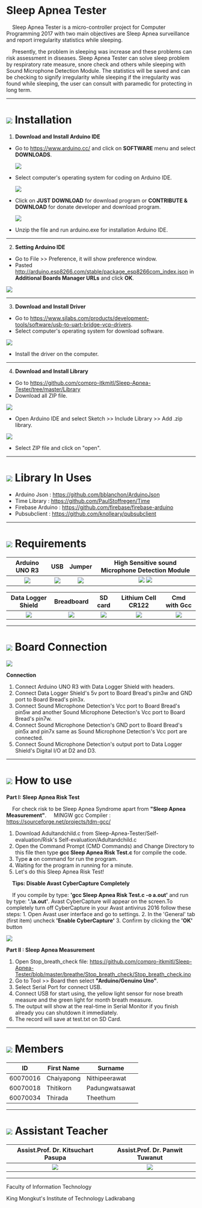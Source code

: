 # Sleep Apnea Tester
&nbsp;&nbsp;&nbsp;&nbsp;Sleep Apnea Tester is a micro-controller project for Computer Programming 2017 with two main objectives are Sleep Apnea surveillance and report irregularity statistics while sleeping.
  
&nbsp;&nbsp;&nbsp;&nbsp;Presently, the problem in sleeping was increase and these problems can risk assessment in diseases. Sleep Apnea Tester can solve sleep problem by respiratory rate measure, snore check and others while sleeping with Sound Microphone Detection Module. The statistics will be saved and can be checking to signify irregularity while sleeping if the irregularity was found while sleeping, the user can consult with paramedic for protecting in long term.

---

# ![](/Self-evaluation/img/how_to_icon.png) Installation
1. **Download and Install Arduino IDE**
  - Go to https://www.arduino.cc/ and click on **SOFTWARE** menu and select **DOWNLOADS**.
  
    ![](/Self-evaluation/img/step_1_1.png)
  
  - Select computer's operating system for coding on Arduino IDE.
  
    ![](/Self-evaluation/img/step_1_2.png)
    
  - Click on **JUST DOWNLOAD** for download program or **CONTRIBUTE & DOWNLOAD** for donate developer and download program.
  
    ![](/Self-evaluation/img/step_1_3.png)
    
  - Unzip the file and run arduino.exe for installation Arduino IDE.

---

2. **Setting Arduino IDE**
  - Go to File >> Preference, it will show preference window.
  - Pasted http://arduino.esp8266.com/stable/package_esp8266com_index.json in **Additional Boards Manager URLs** and click **OK**.
  
  ![](/Self-evaluation/img/step_2_1.png)

---
  
3. **Download and Install Driver**
  - Go to https://www.silabs.com/products/development-tools/software/usb-to-uart-bridge-vcp-drivers.
  - Select computer's operating system for download software.
  
  ![](/Self-evaluation/img/step_3_1.png)

  - Install the driver on the computer.

---

4. **Download and Install Library**
  - Go to https://github.com/compro-itkmitl/Sleep-Apnea-Tester/tree/master/Library
  - Download all ZIP file.
  
  ![](/Self-evaluation/img/step_4_1.png)
  
  - Open Arduino IDE and select Sketch >> Include Library >> Add .zip library.
  
  ![](/Self-evaluation/img/step_4_2.png)
  
  - Select ZIP file and click on "open".

---

# ![](/Self-evaluation/img/library.png) Library In Uses
  - Arduino Json : https://github.com/bblanchon/ArduinoJson
  - Time Library : https://github.com/PaulStoffregen/Time
  - Firebase Arduino : https://github.com/firebase/firebase-arduino
  - Pubsubclient : https://github.com/knolleary/pubsubclient
---

# ![](/Self-evaluation/img/requirement_icon.png) Requirements
Arduino UNO R3 | USB | Jumper | High Sensitive sound Microphone Detection Module
:-: | :-: | :-: | :-:
![](/Self-evaluation/img/arduino.png) | ![](/Self-evaluation/img/usb.png) | ![](/Self-evaluation/img/jumper.png) | ![](/Self-evaluation/img/sound_module.png) ![](/Self-evaluation/img/sound_module.png)

Data Logger Shield | Breadboard | SD card  | Lithium Cell CR122 | Cmd with Gcc
:-: | :-: | :-: | :-: | :-:
![](/Self-evaluation/img/data_shield.png) | ![](/Self-evaluation/img/bread_board.png) | ![](/Self-evaluation/img/sd_card.png) | ![](/Self-evaluation/img/cell.png) | ![](/Self-evaluation/img/gcc.png)

---

# ![](/Self-evaluation/img/board_icon.png) Board Connection

![](/Self-evaluation/img/Board.png)

**Connection**
  1. Connect Arduino UNO R3 with Data Logger Shield with headers.
  2. Connect Data Logger Shield's 5v port to Board Bread's pin3w and GND port to Board Bread's pin3x.
  3. Connect Sound Microphone Detection's Vcc port to Board Bread's pin5w and another Sound Microphone Detection's Vcc port to Board Bread's pin7w.
  4. Connect Sound Microphone Detection's GND port to Board Bread's pin5x and pin7x same as Sound Microphone Detection's Vcc port are connected.
  5. Connect Sound Microphone Detection's output port to Data Logger Shield's Digital I/O at D2 and D3.

---

# ![](/Self-evaluation/img/step_icon.png) How to use

**Part I: Sleep Apnea Risk Test**

&nbsp;&nbsp;&nbsp;&nbsp;For check risk to be Sleep Apnea Syndrome apart from **"Sleep Apnea Measurement"**.
&nbsp;&nbsp;&nbsp;&nbsp;MINGW gcc Compiler : https://sourceforge.net/projects/tdm-gcc/
1. Download Adultandchild.c from Sleep-Apnea-Tester/Self-evaluation/Risk's Self-evaluation/Adultandchild.c 
2. Open the Command Prompt (CMD Commands) and Change Directory to this file then type **gcc Sleep Apnea Risk Test.c** for compile the code. 
3. Type **a** on command for run the program.
4. Waiting for the program in running for a minute.
5. Let's do this Sleep Apnea Risk Test!

&nbsp;&nbsp;&nbsp;&nbsp;**Tips: Disable Avast CyberCapture Completely**

&nbsp;&nbsp;&nbsp;&nbsp;If you compile by type: **'gcc Sleep Apnea Risk Test.c -o a.out'** and run by type: **'.\a.out'**. Avast CyberCapture will appear on the screen.To completely turn off CyberCapture in your Avast antivirus 2016 follow these steps:
    1. Open Avast user interface and go to settings.
    2. In the 'General' tab (first item) uncheck **'Enable CyberCapture'**
    3. Confirm by clicking the **'OK'** button
    
![](/Self-evaluation/img/avast_setting.png)


**Part II : Sleep Apnea Measurement**
  1. Open Stop_breath_check file: https://github.com/compro-itkmitl/Sleep-Apnea-Tester/blob/master/breathe/Stop_breath_check/Stop_breath_check.ino
  2. Go to Tool >> Board then select **"Arduino/Genuino Uno"**.
  3. Select Serial Port for connect USB.
  4. Connect USB for start using, the yellow light sensor for nose breath measure and the green light for month breath measure.
  5. The output will show at the real-time in Serial Monitor if you finish already you can shutdown it immediately.
  6. The record will save at test.txt on SD Card.

---

# ![](/Self-evaluation/img/rsz_team-icon.png) Members
ID | First Name | Surname
--- | --- | ---
60070016 | Chaiyapong | Nithipeerawat
60070018 | Thitikorn | Padungwatsawat
60070034 | Thirada | Theethum

---

# ![](/Self-evaluation/img/assis_icon.png) Assistant Teacher
Assist.Prof. Dr. Kitsuchart Pasupa | Assist.Prof. Dr. Panwit Tuwanut
|:-:|:-:|
|![](/Self-evaluation/img/teacher_kitsuchart.png) | ![](/Self-evaluation/img/teacher_panwit.png)|

---

Faculty of Information Technology

King Mongkut's Institute of Technology Ladkrabang
